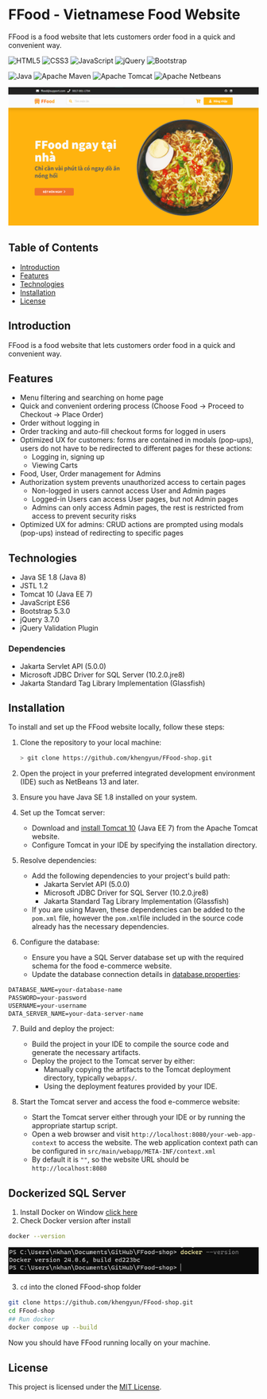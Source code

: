 # FFood - Vietnamese Food Website

FFood is a food website that lets customers order food in a quick and convenient way.

![HTML5](https://img.shields.io/badge/html5-%23E34F26.svg?style=for-the-badge&logo=html5&logoColor=white) ![CSS3](https://img.shields.io/badge/css3-%231572B6.svg?style=for-the-badge&logo=css3&logoColor=white) ![JavaScript](https://img.shields.io/badge/javascript-%23323330.svg?style=for-the-badge&logo=javascript&logoColor=%23F7DF1E) ![jQuery](https://img.shields.io/badge/jquery-%230769AD.svg?style=for-the-badge&logo=jquery&logoColor=white) ![Bootstrap](https://img.shields.io/badge/bootstrap-%238511FA.svg?style=for-the-badge&logo=bootstrap&logoColor=white)

![Java](https://img.shields.io/badge/Java-ED8B00?style=for-the-badge&logo=openjdk&logoColor=white) ![Apache Maven](https://img.shields.io/badge/Apache%20Maven-C71A36?style=for-the-badge&logo=Apache%20Maven&logoColor=white) ![Apache Tomcat](https://img.shields.io/badge/apache%20tomcat-%23F8DC75.svg?style=for-the-badge&logo=apache-tomcat&logoColor=black) ![Apache Netbeans](https://img.shields.io/badge/apache%20netbeans-1B6AC6?style=for-the-badge&logo=apache%20netbeans%20IDE&logoColor=white)
  
  ![FFood Home](cover.png)

## Table of Contents

- [Introduction](#introduction)
- [Features](#features)
- [Technologies](#technologies)
- [Installation](#installation)
- [License](#license)

## Introduction

FFood is a food website that lets customers order food in a quick and convenient way.

## Features

- Menu filtering and searching on home page
- Quick and convenient ordering process (Choose Food -> Proceed to Checkout -> Place Order)
- Order without logging in
- Order tracking and auto-fill checkout forms for logged in users
- Optimized UX for customers: forms are contained in modals (pop-ups), users do not have to be redirected to different pages for these actions:
  - Logging in, signing up
  - Viewing Carts
- Food, User, Order management for Admins
- Authorization system prevents unauthorized access to certain pages
  - Non-logged in users cannot access User and Admin pages
  - Logged-in Users can access User pages, but not Admin pages
  - Admins can only access Admin pages, the rest is restricted from access to prevent security risks
- Optimized UX for admins: CRUD actions are prompted using modals (pop-ups) instead of redirecting to specific pages

## Technologies

- Java SE 1.8 (Java 8)
- JSTL 1.2
- Tomcat 10 (Java EE 7)
- JavaScript ES6
- Bootstrap 5.3.0
- jQuery 3.7.0
- jQuery Validation Plugin

### Dependencies

- Jakarta Servlet API (5.0.0)
- Microsoft JDBC Driver for SQL Server (10.2.0.jre8)
- Jakarta Standard Tag Library Implementation (Glassfish)

## Installation

To install and set up the FFood website locally, follow these steps:

1. Clone the repository to your local machine:

   ```bash
   > git clone https://github.com/khengyun/FFood-shop.git
   ```

2. Open the project in your preferred integrated development environment (IDE) such as NetBeans 13 and later.

3. Ensure you have Java SE 1.8 installed on your system.

4. Set up the Tomcat server:
   - Download and [install Tomcat 10](https://tomcat.apache.org/download-10.cgi) (Java EE 7) from the Apache Tomcat website.
   - Configure Tomcat in your IDE by specifying the installation directory.

5. Resolve dependencies:
   - Add the following dependencies to your project's build path:
     - Jakarta Servlet API (5.0.0)
     - Microsoft JDBC Driver for SQL Server (10.2.0.jre8)
     - Jakarta Standard Tag Library Implementation (Glassfish)
   - If you are using Maven, these dependencies can be added to the `pom.xml` file, however the `pom.xml`file included in the source code already has the necessary dependencies.

6. Configure the database:
   - Ensure you have a SQL Server database set up with the required schema for the food e-commerce website.
   - Update the database connection details in [database.properties](src/main/resources/database.properties):

```properties
DATABASE_NAME=your-database-name
PASSWORD=your-password
USERNAME=your-username
DATA_SERVER_NAME=your-data-server-name
```

7. Build and deploy the project:
   - Build the project in your IDE to compile the source code and generate the necessary artifacts.
   - Deploy the project to the Tomcat server by either:
     - Manually copying the artifacts to the Tomcat deployment directory, typically `webapps/`.
     - Using the deployment features provided by your IDE.

8. Start the Tomcat server and access the food e-commerce website:
   - Start the Tomcat server either through your IDE or by running the appropriate startup script.
   - Open a web browser and visit `http://localhost:8080/your-web-app-context` to access the website. The web application context path can be configured in `src/main/webapp/META-INF/context.xml`
    - By default it is `""`, so the website URL should be `http://localhost:8080`

## Dockerized SQL Server
1. Install Docker on Window [click here](https://desktop.docker.com/win/main/amd64/Docker%20Desktop%20Installer.exe?_gl=1*3jwbnk*_ga*MTU2MzcwNDM2OS4xNjk3NDU2NjY2*_ga_XJWPQMJYHQ*MTY5NzUyNjQ5Mi44LjEuMTY5NzUyODUxMy40My4wLjA.)
2. Check Docker version after install 
``` bash
docker --version
```
![Alt text](image.png)

3. ``cd`` into the cloned FFood-shop folder
```bash
git clone https://github.com/khengyun/FFood-shop.git
cd FFood-shop
## Run docker
docker compose up --build
```


Now you should have FFood running locally on your machine.

## License

This project is licensed under the [MIT License](https://github.com/khengyun/FFood-shop/blob/main/README.md).

